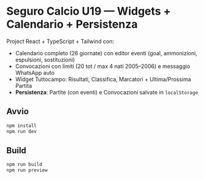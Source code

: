 # Seguro Calcio U19 — Widgets + Calendario + Persistenza

Project React + TypeScript + Tailwind con:
- Calendario completo (26 giornate) con editor eventi (goal, ammonizioni, espulsioni, sostituzioni)
- Convocazioni con limiti (20 tot / max 4 nati 2005–2006) e messaggio WhatsApp auto
- Widget Tuttocampo: Risultati, Classifica, Marcatori + Ultima/Prossima Partita
- **Persistenza**: Partite (con eventi) e Convocazioni salvate in `localStorage`

## Avvio
```bash
npm install
npm run dev
```

## Build
```bash
npm run build
npm run preview
```
